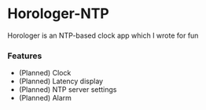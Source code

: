 # Horologer-NTP
<p>Horologer is an NTP-based clock app which I wrote for fun</p>
<h3>Features</h3>
<ul>
<li>(Planned) Clock</li>
<li>(Planned) Latency display</li>
<li>(Planned) NTP server settings</li>
<li>(Planned) Alarm</li>
</ul>
